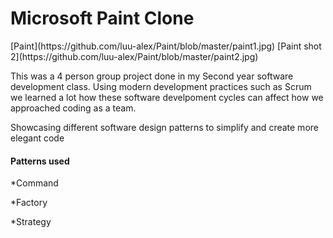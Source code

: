 
<h1> Microsoft Paint Clone </h1>
[Paint](https://github.com/luu-alex/Paint/blob/master/paint1.jpg)
[Paint shot 2](https://github.com/luu-alex/Paint/blob/master/paint2.jpg)
<p> This was a 4 person group project done in my Second year software development class. Using modern development practices such as Scrum we learned a lot how these software develpoment cycles can affect how we approached coding as a team. </p>

<p> Showcasing different software design patterns to simplify and create more elegant code </p>


<h4> Patterns used </h4>


  *Command
  
  
  *Factory
  
  
  *Strategy
